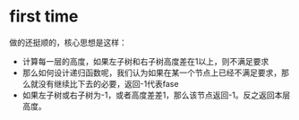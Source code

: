 # first time

做的还挺顺的，核心思想是这样：

- 计算每一层的高度，如果左子树和右子树高度差在1以上，则不满足要求
- 那么如何设计递归函数呢，我们认为如果在某一个节点上已经不满足要求，那么就没有继续比下去的必要，返回-1代表fase
- 如果左子树或右子树为-1，或者高度差差1，那么该节点返回-1。反之返回本层高度。
